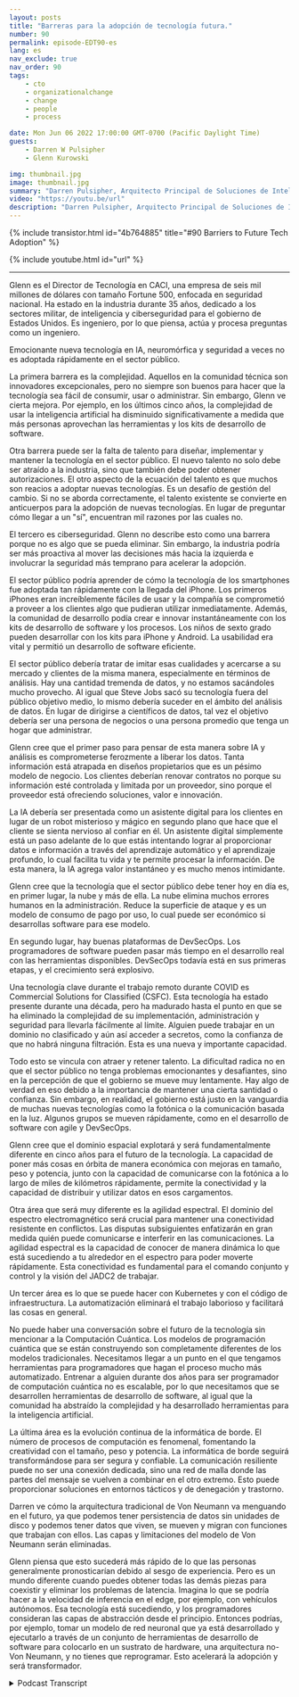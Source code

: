 ```yaml
---
layout: posts
title: "Barreras para la adopción de tecnología futura."
number: 90
permalink: episode-EDT90-es
lang: es
nav_exclude: true
nav_order: 90
tags:
    - cto
    - organizationalchange
    - change
    - people
    - process

date: Mon Jun 06 2022 17:00:00 GMT-0700 (Pacific Daylight Time)
guests:
    - Darren W Pulsipher
    - Glenn Kurowski

img: thumbnail.jpg
image: thumbnail.jpg
summary: "Darren Pulsipher, Arquitecto Principal de Soluciones de Intel, analiza las barreras para adoptar nuevas tecnologías en el sector público y lo que se avecina en el futuro junto a Glenn Kurowski, CTO de CACI."
video: "https://youtu.be/url"
description: "Darren Pulsipher, Arquitecto Principal de Soluciones de Intel, analiza las barreras para adoptar nuevas tecnologías en el sector público y lo que se avecina en el futuro junto a Glenn Kurowski, CTO de CACI."
---
```


<div>
{% include transistor.html id="4b764885" title="#90 Barriers to Future Tech Adoption" %}

{% include youtube.html id="url" %}
</div>

---

Glenn es el Director de Tecnología en CACI, una empresa de seis mil millones de dólares con tamaño Fortune 500, enfocada en seguridad nacional. Ha estado en la industria durante 35 años, dedicado a los sectores militar, de inteligencia y ciberseguridad para el gobierno de Estados Unidos. Es ingeniero, por lo que piensa, actúa y procesa preguntas como un ingeniero.

Emocionante nueva tecnología en IA, neuromórfica y seguridad a veces no es adoptada rápidamente en el sector público.

La primera barrera es la complejidad. Aquellos en la comunidad técnica son innovadores excepcionales, pero no siempre son buenos para hacer que la tecnología sea fácil de consumir, usar o administrar. Sin embargo, Glenn ve cierta mejora. Por ejemplo, en los últimos cinco años, la complejidad de usar la inteligencia artificial ha disminuido significativamente a medida que más personas aprovechan las herramientas y los kits de desarrollo de software.

Otra barrera puede ser la falta de talento para diseñar, implementar y mantener la tecnología en el sector público. El nuevo talento no solo debe ser atraído a la industria, sino que también debe poder obtener autorizaciones. El otro aspecto de la ecuación del talento es que muchos son reacios a adoptar nuevas tecnologías. Es un desafío de gestión del cambio. Si no se aborda correctamente, el talento existente se convierte en anticuerpos para la adopción de nuevas tecnologías. En lugar de preguntar cómo llegar a un "sí", encuentran mil razones por las cuales no.

El tercero es ciberseguridad. Glenn no describe esto como una barrera porque no es algo que se pueda eliminar. Sin embargo, la industria podría ser más proactiva al mover las decisiones más hacia la izquierda e involucrar la seguridad más temprano para acelerar la adopción.

El sector público podría aprender de cómo la tecnología de los smartphones fue adoptada tan rápidamente con la llegada del iPhone. Los primeros iPhones eran increíblemente fáciles de usar y la compañía se comprometió a proveer a los clientes algo que pudieran utilizar inmediatamente. Además, la comunidad de desarrollo podía crear e innovar instantáneamente con los kits de desarrollo de software y los procesos. Los niños de sexto grado pueden desarrollar con los kits para iPhone y Android. La usabilidad era vital y permitió un desarrollo de software eficiente.

El sector público debería tratar de imitar esas cualidades y acercarse a su mercado y clientes de la misma manera, especialmente en términos de análisis. Hay una cantidad tremenda de datos, y no estamos sacándoles mucho provecho. Al igual que Steve Jobs sacó su tecnología fuera del público objetivo medio, lo mismo debería suceder en el ámbito del análisis de datos. En lugar de dirigirse a científicos de datos, tal vez el objetivo debería ser una persona de negocios o una persona promedio que tenga un hogar que administrar.

Glenn cree que el primer paso para pensar de esta manera sobre IA y análisis es comprometerse ferozmente a liberar los datos. Tanta información está atrapada en diseños propietarios que es un pésimo modelo de negocio. Los clientes deberían renovar contratos no porque su información esté controlada y limitada por un proveedor, sino porque el proveedor está ofreciendo soluciones, valor e innovación.

La IA debería ser presentada como un asistente digital para los clientes en lugar de un robot misterioso y mágico en segundo plano que hace que el cliente se sienta nervioso al confiar en él. Un asistente digital simplemente está un paso adelante de lo que estás intentando lograr al proporcionar datos e información a través del aprendizaje automático y el aprendizaje profundo, lo cual facilita tu vida y te permite procesar la información. De esta manera, la IA agrega valor instantáneo y es mucho menos intimidante.

Glenn cree que la tecnología que el sector público debe tener hoy en día es, en primer lugar, la nube y más de ella. La nube elimina muchos errores humanos en la administración. Reduce la superficie de ataque y es un modelo de consumo de pago por uso, lo cual puede ser económico si desarrollas software para ese modelo.

En segundo lugar, hay buenas plataformas de DevSecOps. Los programadores de software pueden pasar más tiempo en el desarrollo real con las herramientas disponibles. DevSecOps todavía está en sus primeras etapas, y el crecimiento será explosivo.

Una tecnología clave durante el trabajo remoto durante COVID es Commercial Solutions for Classified (CSFC). Esta tecnología ha estado presente durante una década, pero ha madurado hasta el punto en que se ha eliminado la complejidad de su implementación, administración y seguridad para llevarla fácilmente al límite. Alguien puede trabajar en un dominio no clasificado y aún así acceder a secretos, como la confianza de que no habrá ninguna filtración. Esta es una nueva y importante capacidad.

Todo esto se vincula con atraer y retener talento. La dificultad radica no en que el sector público no tenga problemas emocionantes y desafiantes, sino en la percepción de que el gobierno se mueve muy lentamente. Hay algo de verdad en eso debido a la importancia de mantener una cierta santidad o confianza. Sin embargo, en realidad, el gobierno está justo en la vanguardia de muchas nuevas tecnologías como la fotónica o la comunicación basada en la luz. Algunos grupos se mueven rápidamente, como en el desarrollo de software con agile y DevSecOps.

Glenn cree que el dominio espacial explotará y será fundamentalmente diferente en cinco años para el futuro de la tecnología. La capacidad de poner más cosas en órbita de manera económica con mejoras en tamaño, peso y potencia, junto con la capacidad de comunicarse con la fotónica a lo largo de miles de kilómetros rápidamente, permite la conectividad y la capacidad de distribuir y utilizar datos en esos cargamentos.

Otra área que será muy diferente es la agilidad espectral. El dominio del espectro electromagnético será crucial para mantener una conectividad resistente en conflictos. Las disputas subsiguientes enfatizarán en gran medida quién puede comunicarse e interferir en las comunicaciones. La agilidad espectral es la capacidad de conocer de manera dinámica lo que está sucediendo a tu alrededor en el espectro para poder moverte rápidamente. Esta conectividad es fundamental para el comando conjunto y control y la visión del JADC2 de trabajar.

Un tercer área es lo que se puede hacer con Kubernetes y con el código de infraestructura. La automatización eliminará el trabajo laborioso y facilitará las cosas en general.

No puede haber una conversación sobre el futuro de la tecnología sin mencionar a la Computación Cuántica. Los modelos de programación cuántica que se están construyendo son completamente diferentes de los modelos tradicionales. Necesitamos llegar a un punto en el que tengamos herramientas para programadores que hagan el proceso mucho más automatizado. Entrenar a alguien durante dos años para ser programador de computación cuántica no es escalable, por lo que necesitamos que se desarrollen herramientas de desarrollo de software, al igual que la comunidad ha abstraído la complejidad y ha desarrollado herramientas para la inteligencia artificial.

La última área es la evolución continua de la informática de borde. El número de procesos de computación es fenomenal, fomentando la creatividad con el tamaño, peso y potencia. La informática de borde seguirá transformándose para ser segura y confiable. La comunicación resiliente puede no ser una conexión dedicada, sino una red de malla donde las partes del mensaje se vuelven a combinar en el otro extremo. Esto puede proporcionar soluciones en entornos tácticos y de denegación y trastorno.

Darren ve cómo la arquitectura tradicional de Von Neumann va menguando en el futuro, ya que podemos tener persistencia de datos sin unidades de disco y podemos tener datos que viven, se mueven y migran con funciones que trabajan con ellos. Las capas y limitaciones del modelo de Von Neumann serán eliminadas.

Glenn piensa que esto sucederá más rápido de lo que las personas generalmente pronosticarían debido al sesgo de experiencia. Pero es un mundo diferente cuando puedes obtener todas las demás piezas para coexistir y eliminar los problemas de latencia. Imagina lo que se podría hacer a la velocidad de inferencia en el edge, por ejemplo, con vehículos autónomos. Esa tecnología está sucediendo, y los programadores consideran las capas de abstracción desde el principio. Entonces podrías, por ejemplo, tomar un modelo de red neuronal que ya está desarrollado y ejecutarlo a través de un conjunto de herramientas de desarrollo de software para colocarlo en un sustrato de hardware, una arquitectura no-Von Neumann, y no tienes que reprogramar. Esto acelerará la adopción y será transformador.



<details>
<summary> Podcast Transcript </summary>

<p></p>

</details>
